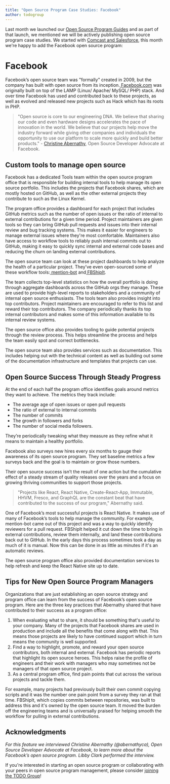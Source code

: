 ```yaml
---
title: "Open Source Program Case Studies: Facebook"
author: todogroup
---
```


Last month we launched our [Open Source Program Guides](http://todogroup.org/blog/open-source-guides/) and as part of that launch, we mentioned we will be actively publishing open source program case studies. We started with [Comcast and Salesforce](https://github.com/todogroup/guides/tree/master/casestudies), this month we're happy to add the Facebook open source program:

# Facebook

Facebook’s open source team was "formally" created in 2009, but the company has built with open source from its inception.[ Facebook.com](http://Facebook.com) was originally built on top of the LAMP (Linux/ Apache/ MySQL/ PHP) stack. And over time Facebook has used and contributed back to these projects, as well as evolved and released new projects such as Hack which has its roots in PHP.

> "Open source is core to our engineering DNA. We believe that sharing our code and even hardware designs accelerates the pace of innovation in the world. We believe that our projects help move the industry forward while giving other companies and individuals the opportunity to use our platform to scale more quickly and build better products." - [Christine Abernathy](https://twitter.com/abernathyca), Open Source Developer Advocate at Facebook.

## Custom tools to manage open source

Facebook has a dedicated Tools team within the open source program office that is responsible for building internal tools to help manage its open source portfolio. This includes the projects that Facebook shares, which are mostly hosted on GitHub, as well as the other external projects they contribute to such as the Linux Kernel.

The program office provides a dashboard for each project that includes GitHub metrics such as the number of open issues or the ratio of internal to external contributions for a given time period. Project maintainers are given tools so they can bring GitHub pull requests and issues into their internal review and bug tracking systems. This makes it easier for engineers to manage external issues where they're most comfortable. Maintainers also have access to workflow tools to reliably push internal commits out to GitHub, making it easy to quickly sync internal and external code bases and reducing the churn on landing external contributions. 

The open source team can look at these project dashboards to help analyze the health of a particular project. They’ve even open-sourced some of these workflow tools:[ mention-bot](https://github.com/facebook/mention-bot) and[ FBShipIt](https://github.com/facebook/fbshipit).

The team collects top-level statistics on how the overall portfolio is doing through aggregate dashboards across the GitHub orgs they manage. These are used to provide high-level reports to stakeholders and a community of internal open source enthusiasts. The tools team also provides insight into top contributors. Project maintainers are encouraged to refer to this list and reward their top contributors. The company periodically thanks its top internal contributors and makes some of this information available to its internal review systems.

The open source office also provides tooling to guide potential projects through the review process. This helps streamline the process and helps the team easily spot and correct bottlenecks.

The open source team also provides services such as documentation. This includes helping out with the technical content as well as building out some of the documentation infrastructure and templates that projects can use.

## Open Source Success Through Steady Progress

At the end of each half the program office identifies goals around metrics they want to achieve. The metrics they track include:

* The average age of open issues or open pull requests
* The ratio of external to internal commits
* The number of commits
* The growth in followers and forks
* The number of social media followers. 

They’re periodically tweaking what they measure as they refine what it means to maintain a healthy portfolio.

Facebook also surveys new hires every six months to gauge their awareness of its open source program. They set baseline metrics a few surveys back and the goal is to maintain or grow those numbers.

Their open source success isn’t the result of one action but the cumulative effect of a steady stream of quality releases over the years and a focus on growing thriving communities to support those projects. 

> "Projects like React, React Native, Create-React-App, Immutable, HHVM, Fresco, and GraphQL are the constant beat that have contributed to the success of our program," Abernathy said.

One of Facebook’s most successful projects is React Native. It makes use of many of Facebook’s tools to help manage the community. For example, mention-bot came out of this project and was a way to quickly identify reviewers for a pull request. FBShipIt helped it cut down the time to bring in external contributions, review them internally, and land these contributions back out to GitHub. In the early days this process sometimes took a day as much of it is manual. Now this can be done in as little as minutes if it's an automatic reviews.

The open source program office also provided documentation services to help refresh and keep the React Native site up to date. 

## Tips for New Open Source Program Managers

Organizations that are just establishing an open source strategy and program office can learn from the success of Facebook’s open source program.  Here are the three key practices that Abernathy shared that have contributed to their success as a program office: 

1. When evaluating what to share, it should be something that's useful to your company. Many of the projects that Facebook shares are used in production and include all the benefits that come along with that. This means those projects are likely to have continued support which in turn means the community is well supported.
2. Find a way to highlight, promote, and reward your open source contributors, both internal and external. Facebook has periodic reports that highlight its open source heroes. This helps raise the profile of engineers and their work with managers who may sometimes not be managers of that open source project.
3. As a central program office, find pain points that cut across the various projects and tackle them. 

For example, many projects had previously built their own commit copying scripts and it was the number one pain point from a survey they ran at that time. FBShipIt, which copies commits between repositories, was built to address this and it's owned by the open source team. It moved the burden off the engineering teams and is universally praised for helping smooth the workflow for pulling in external contributions.

## Acknowledgments 

*For this feature we interviewed Christine Abernathy (@abernathyca), Open Source Developer Advocate at Facebook, to learn more about the Facebook’s open source program. Libby Clark performed the interview.*

If you're interested in starting an open source program or collaborating with your peers in open source program management, please consider [joining the TODO Group](http://todogroup.org/join/)!